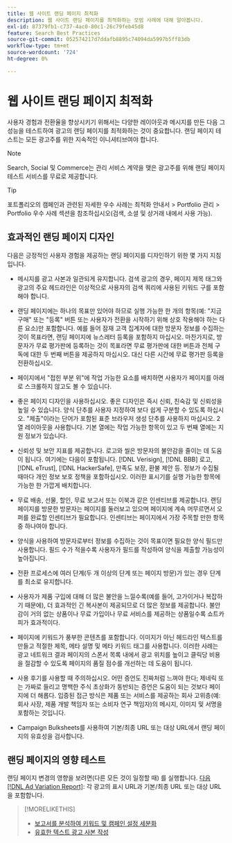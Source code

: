 ```yaml
---
title: 웹 사이트 랜딩 페이지 최적화
description: 웹 사이트 랜딩 페이지를 최적화하는 모범 사례에 대해 알아봅니다.
exl-id: 87379fb1-c737-4ac0-80c1-26c79feb45d8
feature: Search Best Practices
source-git-commit: 052574217d7ddafb8895c74094da5997b5ff83db
workflow-type: tm+mt
source-wordcount: '724'
ht-degree: 0%

---
```


# 웹 사이트 랜딩 페이지 최적화

사용자 경험과 전환율을 향상시키기 위해서는 다양한 레이아웃과 메시지를 만든 다음 그 성능을 테스트하여 광고의 랜딩 페이지를 최적화하는 것이 중요합니다. 랜딩 페이지 테스트는 모든 광고주를 위한 지속적인 이니셔티브여야 합니다.

>[!NOTE]
>
>Search, Social 및 Commerce는 관리 서비스 계약을 맺은 광고주를 위해 랜딩 페이지 테스트 서비스를 무료로 제공합니다.

>[!TIP]
>
>포트폴리오의 캠페인과 관련된 자세한 우수 사례는 최적화 안내서 > Portfolio 관리 > Portfolio 우수 사례 섹션을 참조하십시오(검색, 소셜 및 상거래 내에서 사용 가능).<!-- verify convention for referencing Optimization Guide here -->

## 효과적인 랜딩 페이지 디자인

다음은 긍정적인 사용자 경험을 제공하는 랜딩 페이지를 디자인하기 위한 몇 가지 지침입니다.

* 메시지를 광고 사본과 일관되게 유지합니다. 검색 광고의 경우, 페이지 제목 태그와 광고의 주요 헤드라인은 이상적으로 사용자의 검색 쿼리에 사용된 키워드 구를 포함해야 합니다.

* 랜딩 페이지에는 하나의 목표만 있어야 하므로 실행 가능한 한 개의 항목(예: &quot;지금 구매&quot; 또는 &quot;등록&quot; 버튼 또는 사용자가 전환을 시작하기 위해 상호 작용해야 하는 다른 요소)만 포함합니다. 예를 들어 잠재 고객 집계자에 대한 방문자 정보를 수집하는 것이 목표라면, 랜딩 페이지에 뉴스레터 등록을 포함하지 마십시오. 마찬가지로, 방문자가 무료 평가판에 등록하는 것이 목표라면 무료 평가판에 대한 버튼과 전체 구독에 대한 두 번째 버튼을 제공하지 마십시오. 대신 다른 시간에 무료 평가판 등록을 전환하십시오.

* 페이지에서 &quot;접힌 부분 위&quot;에 작업 가능한 요소를 배치하면 사용자가 페이지를 아래로 스크롤하지 않고도 볼 수 있습니다.

* 좋은 페이지 디자인을 사용하십시오. 좋은 디자인은 즉시 신뢰, 친숙감 및 신뢰성을 높일 수 있습니다. 양식 단추를 사용자 지정하여 보다 쉽게 구분할 수 있도록 하십시오. &quot;제출&quot;이라는 단어가 포함된 표준 브라우저 생성 단추를 사용하지 마십시오. 2열 레이아웃을 사용합니다. 기본 열에는 작업 가능한 항목이 있고 두 번째 열에는 지원 정보가 있습니다.

* 신뢰성 및 보안 지표를 제공합니다. 로고와 씰은 방문자의 불안감을 줄이는 데 도움이 됩니다. 여기에는 다음이 포함됩니다. [!DNL Verisign], [!DNL BBB] 로고, [!DNL eTrust], [!DNL HackerSafe], 만족도 보장, 환불 제안 등. 정보가 수집될 때마다 개인 정보 보호 정책을 포함하십시오. 이러한 표시기를 실행 가능한 항목에 가능한 한 가깝게 배치합니다.

* 무료 배송, 선물, 할인, 무료 보고서 또는 이북과 같은 인센티브를 제공합니다. 랜딩 페이지를 방문한 방문자는 페이지를 둘러보고 있으며 페이지에 계속 머무르면서 오퍼를 완료할 인센티브가 필요합니다. 인센티브는 페이지에서 가장 주목할 만한 항목 중 하나여야 합니다.

* 양식을 사용하여 방문자로부터 정보를 수집하는 것이 목표이면 필요한 양식 필드만 사용합니다. 필드 수가 적을수록 사용자가 필드를 작성하여 양식을 제출할 가능성이 높아집니다.

* 전환 프로세스에 여러 단계(두 개 이상의 단계 또는 페이지 방문)가 있는 경우 단계를 최소로 유지합니다.

* 사용자가 제품 구입에 대해 더 많은 불안을 느낄수록(예를 들어, 고가이거나 복잡하기 때문에), 더 효과적인 긴 복사본이 제공되므로 더 많은 정보를 제공합니다. 불안감이 거의 없는 상품이나 무료 가입이나 무료 서비스를 제공하는 상품일수록 쇼트카피가 효과적이다.

* 페이지에 키워드가 풍부한 콘텐츠를 포함합니다. 이미지가 아닌 헤드라인 텍스트를 만들고 적절한 제목, 메타 설명 및 메타 키워드 태그를 사용합니다. 이러한 사례는 광고 네트워크 결과 페이지의 스폰서 목록 내에서 광고 위치를 높이고 클릭당 비용을 절감할 수 있도록 페이지의 품질 점수를 개선하는 데 도움이 됩니다.

* 사용 후기를 사용할 때 주의하십시오. 어떤 증언도 진짜처럼 느껴야 한다; 제네릭 또는 가짜로 들리고 명백한 주식 초상화가 동반되는 증언은 도움이 되는 것보다 페이지에 더 해롭다. 입증된 접근 방식은 제품 또는 서비스를 제공하는 회사 고위층(예: 회사 사장, 제품 개발 책임자 또는 소비자 연구 책임자)의 메시지, 이미지 및 서명을 포함하는 것입니다.

* Campaign Bulksheets를 사용하여 기본/최종 URL 또는 대상 URL에서 랜딩 페이지의 유효성을 검사합니다.

## 랜딩 페이지의 영향 테스트

랜딩 페이지 변경의 영향을 보려면(다른 모든 것이 일정할 때) 를 실행합니다. [다음 [!DNL Ad Variation Report]](/help/search-social-commerce/reports/management/basic-advanced/ad-variation-report.md): 각 광고의 표시 URL과 기본/최종 URL 또는 대상 URL을 포함합니다.

>[!MORELIKETHIS]
>
>* [보고서를 분석하여 키워드 및 캠페인 설정 세분화](best-practices-analyze.md)
>* [유효한 텍스트 광고 사본 작성](best-practices-write.md)
